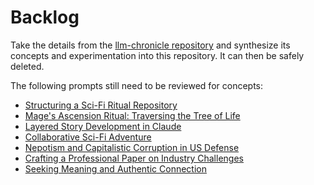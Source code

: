 # Backlog

Take the details from the [llm-chronicle repository](https://github.com/JaimeStill/llm-chronicle) and synthesize its concepts and experimentation into this repository. It can then be safely deleted.

The following prompts still need to be reviewed for concepts:

- [Structuring a Sci-Fi Ritual Repository](https://claude.ai/chat/c93ff0d6-f1a5-4b95-89a9-05d59aa0d368)
- [Mage's Ascension Ritual: Traversing the Tree of Life](https://claude.ai/chat/8ba8f28e-6695-4dbd-9935-dcfc2d201ed3)
- [Layered Story Development in Claude](https://claude.ai/chat/c1172c41-1cf2-41e0-934b-c4da72bc834d)
- [Collaborative Sci-Fi Adventure](https://claude.ai/chat/311832cf-bb88-4f79-bc2f-dcb3ada85667)
- [Nepotism and Capitalistic Corruption in US Defense](https://claude.ai/chat/de097838-b174-4c32-8987-f358385dad71)
- [Crafting a Professional Paper on Industry Challenges](https://claude.ai/chat/7fdc3847-de62-4f3b-ad28-f58ef964580a)
- [Seeking Meaning and Authentic Connection](https://claude.ai/chat/e7af943d-1282-4b18-938f-35fe3d57a673)